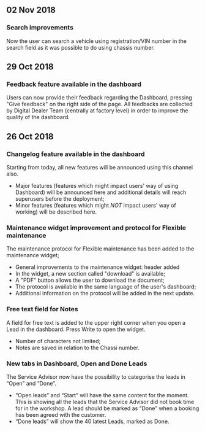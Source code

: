 ## 02 Nov 2018
### Search improvements
Now the user can search a vehicle using registration/VIN number in the search field as it was possible to do using chassis number.

## 29 Oct 2018
### Feedback feature available in the dashboard
Users can now provide their feedback regarding the Dashboard, pressing "Give feedback" on the right side of the page.
All feedbacks are collected by Digital Dealer Team (centrally at factory level) in order to improve the quality of the dashboard.

## 26 Oct 2018
### Changelog feature available in the dashboard
Starting from today, all new features will be announced using this channel also.
- Major features (features which might impact users' way of using Dashboard) will be announced here and additional details will reach superusers before the deployment;
- Minor features (features which might *NOT* impact users' way of working) will be described here.

### Maintenance widget improvement and protocol for Flexible maintenance
The maintenance protocol for Flexible maintenance has been added to the maintenance widget;
- General improvements to the maintenance widget: header added
- In the widget, a new section called "download" is available;
- A "PDF" button allows the user to download the document;
- The protocol is available in the same language of the user's dashboard;
- Additional information on the protocol will be added in the next update.

### Free text field for Notes
A field for free text is added to the upper right corner when you open a Lead in the dashboard. Press Write to open the widget.
- Number of characters not limited;
- Notes are saved in relation to the Chassi number.

### New tabs in Dashboard, Open and Done Leads
The Service Advisor now have the possibility to categorise the leads in “Open” and “Done”.
- “Open leads” and “Start” will have the same content for the moment. This is showing all the leads that the Service Advisor did not book time for in the workshop. A lead should be marked as “Done” when a booking has been agreed with the customer.
- “Done leads” will show the 40 latest Leads, marked as Done.
